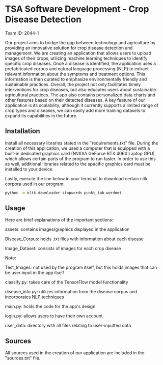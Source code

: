 # TSA Software Development - Crop Disease Detection
Team ID: 2044-1

Our project aims to bridge the gap between technology and agriculture by providing an innovative solution for crop disease detection and management. We are creating an application that allows users to upload images of their crops, utilizing machine learning techniques to identify specific crop diseases. Once a disease is identified, the application uses a prefabricated corpus and natural language processing (NLP) to extract relevant information about the symptoms and treatment options. This information is then curated to emphasize environmentally friendly and sustainable practices. Overall, the project not only facilitates timely interventions for crop diseases, but also educates users about sustainable agricultural practices. The app also contains personalized data charts and other features based on their detected diseases. A key feature of our application is its scalability; although it currently supports a limited range of crop types and diseases, we can easily add more training datasets to expand its capabilities in the future.

## Installation
Install all necessary libraries stated in the "requirements.txt" file. During the creation of this application, we used a computer that is equipped with a built-in dedicated graphics card (NVIDIA GeForce RTX 4060 Laptop GPU), which allows certain parts of the program to run faster. In order to use this as well, additional libraries related to the specific graphics card must be installed to your device.

Lastly, execute the line below in your terminal to download certain nltk corpora used in our program.

```bash
python -m nltk.downloader stopwords punkt_tab wordnet
```
## Usage
Here are brief explanations of the important sections:

assets: contains images/graphics displayed in the application

Disease_Corpus: holds .txt files with information about each disease

Image_Dataset: consists of images for each crop disease

Note:

Test_Images: not used by the program itself, but this holds images that can be user input in the app itself

classify.py: takes care of the TensorFlow model functionality

disease_info.py: utilizes information from the disease corpus and incorporates NLP techniques

main.py: holds the code for the app's design

login.py: allows users to have their own account

user_data: directory with all files relating to user-inputted data

## Sources

All sources used in the creation of our application are included in the "sources.txt" file.